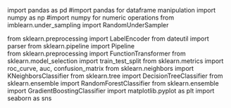 import pandas as pd #import pandas for dataframe manipulation
import numpy as np #import numpy for numeric operations
from imblearn.under_sampling import RandomUnderSampler

from sklearn.preprocessing import LabelEncoder
from dateutil import parser
from sklearn.pipeline import Pipeline  
from sklearn.preprocessing import FunctionTransformer
from sklearn.model_selection import train_test_split
from sklearn.metrics import roc_curve, auc, confusion_matrix
from sklearn.neighbors import KNeighborsClassifier
from sklearn.tree import DecisionTreeClassifier
from sklearn.ensemble import RandomForestClassifier
from sklearn.ensemble import GradientBoostingClassifier
import matplotlib.pyplot as plt
import seaborn as sns
